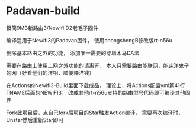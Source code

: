 # Padavan-build 
极简9MB新路由3/Newifi D2老毛子固件

编译适用于Newifi3的Padavan固件，
使用chongshengB修改版rt-n56u

删除基本路由之外的功能，
添加唯一需要的穿墙木马DA法

需要在路由上使用上网之外功能的请离开，
本人只需要路由能联网，能连洋鬼子的网（好看他们的洋相，顺便赚洋钱）

在Actions的Newifi3-Build里面下载成品，
理论上，将Actions配置yml第41行TNAME后面的NEWIFI3，
改成其他rt-n56u支持的路由型号代码即可编译其他固件

Fork此项目后，点自己fork后项目的Star触发Action编译，
需要再次编译时，Unstar然后重新Star即可
